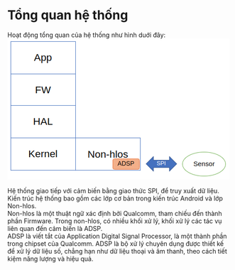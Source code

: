 # Tổng quan hệ thống
Hoạt động tổng quan của hệ thống như hình duới đây:  
![SO](/images/System_Overview.png)

Hệ thống giao tiếp với cảm biến bằng giao thức SPI, để truy xuất dữ liệu.  
Kiến trúc hệ thống bao gồm các lớp cơ bản trong kiến trúc Android và lớp Non-hlos.  
Non-hlos là một thuật ngữ xác định bởi Qualcomm, tham chiếu đến thành phần Firmware. Trong non-hlos, có nhiều khối xử lý, khối xử lý các tác vụ liên quan đến cảm biến là ADSP.  
ADSP là viết tắt của Application Digital Signal Processor, là một thành phần trong chipset của Qualcomm. ADSP là bộ xử lý chuyên dụng được thiết kế để xử lý dữ liệu số, chẳng hạn như dữ liệu thoại và âm thanh, theo cách tiết kiệm năng lượng và hiệu quả.
